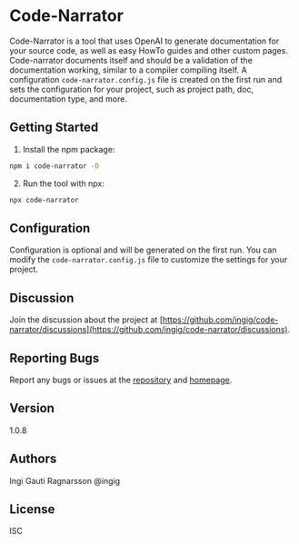 # Code-Narrator

Code-Narrator is a tool that uses OpenAI to generate documentation for your source code, as well as easy HowTo guides and other custom pages. Code-narrator documents itself and should be a validation of the documentation working, similar to a compiler compiling itself. A configuration `code-narrator.config.js` file is created on the first run and sets the configuration for your project, such as project path, doc, documentation type, and more.

## Getting Started

1. Install the npm package:

```bash
npm i code-narrator -D
```

2. Run the tool with npx:

```bash
npx code-narrator
```

## Configuration

Configuration is optional and will be generated on the first run. You can modify the `code-narrator.config.js` file to customize the settings for your project.

## Discussion

Join the discussion about the project at [https://github.com/ingig/code-narrator/discussions](https://github.com/ingig/code-narrator/discussions).

## Reporting Bugs

Report any bugs or issues at the [repository](https://github.com/ingig/code-narrator) and [homepage](https://github.com/ingig/code-narrator).

## Version

1.0.8

## Authors

Ingi Gauti Ragnarsson @ingig

## License

ISC